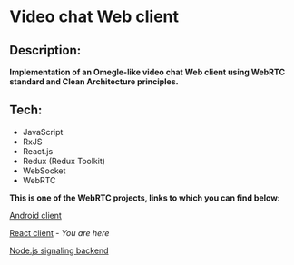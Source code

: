 # Video chat Web client

## Description:
**Implementation of an Omegle-like video chat Web client using WebRTC standard and Clean Architecture principles.**

## Tech:
- JavaScript
- RxJS
- React.js
- Redux (Redux Toolkit)
- WebSocket
- WebRTC


**This is one of the WebRTC projects, links to which you can find below:**

[Android client](https://github.com/numq/webrtc-client-android)

[React client](https://github.com/numq/webrtc-client-web) - *You are here*

[Node.js signaling backend](https://github.com/numq/webrtc-backend)
